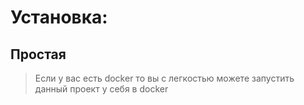 # Установка:

## Простая 
> Если у вас есть docker то вы с легкостью можете запустить данный проект у себя в docker 

